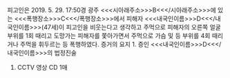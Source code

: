 피고인은 2019. 5. 29. 17:50경 광주 <<<시아래주소>>>B<<</시아래주소>>>에 있는 <<<폭행장소>>>C<<</폭행장소>>>에서 피해자 <<<내국인이름>>>D<<</내국인이름>>>(47세)이 피고인을 비웃는다고 생각하고 주먹으로 피해자의 오른쪽 얼굴 부위를 1회 때리고 도망가는 피해자를 쫓아가면서 주먹으로 가슴 및 등 부위를 4회 때리거나 주먹을 휘두르는 등 폭행하였다.
증거의 요지 1. 증인 <<<내국인이름>>>D<<</내국인이름>>>의 법정진술
1. CCTV 영상 CD 1매